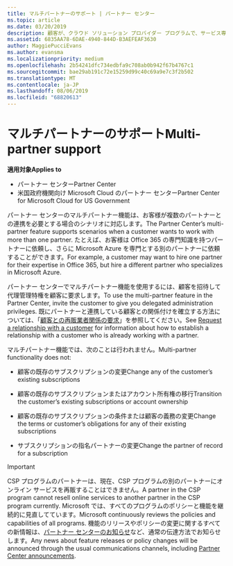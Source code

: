 ```yaml
---
title: マルチパートナーのサポート | パートナー センター
ms.topic: article
ms.date: 03/20/2019
description: 顧客が、クラウド ソリューション プロバイダー プログラムで、サービス専門分野の異なる複数のパートナーとの連携を求める場合があります。
ms.assetid: 6835AA78-6DAE-4940-844D-B3AEFEAF3630
author: MaggiePucciEvans
ms.author: evansma
ms.localizationpriority: medium
ms.openlocfilehash: 2b54241dfc734edbfa9c708ab0b942f67b4767c1
ms.sourcegitcommit: bae29ab191c72e15259d99c40c69a9e7c3f2b502
ms.translationtype: MT
ms.contentlocale: ja-JP
ms.lasthandoff: 08/06/2019
ms.locfileid: "68820613"
---
```

# <a name="multi-partner-support"></a><span data-ttu-id="2c6ee-103">マルチパートナーのサポート</span><span class="sxs-lookup"><span data-stu-id="2c6ee-103">Multi-partner support</span></span>

<span data-ttu-id="2c6ee-104">**適用対象**</span><span class="sxs-lookup"><span data-stu-id="2c6ee-104">**Applies to**</span></span>

-  <span data-ttu-id="2c6ee-105">パートナー センター</span><span class="sxs-lookup"><span data-stu-id="2c6ee-105">Partner Center</span></span>
-  <span data-ttu-id="2c6ee-106">米国政府機関向け Microsoft Cloud のパートナー センター</span><span class="sxs-lookup"><span data-stu-id="2c6ee-106">Partner Center for Microsoft Cloud for US Government</span></span>

<span data-ttu-id="2c6ee-107">パートナー センターのマルチパートナー機能は、お客様が複数のパートナーとの連携を必要とする場合のシナリオに対応します。</span><span class="sxs-lookup"><span data-stu-id="2c6ee-107">The Partner Center’s multi-partner feature supports scenarios when a customer wants to work with more than one partner.</span></span> <span data-ttu-id="2c6ee-108">たとえば、お客様は Office 365 の専門知識を持つパートナーに依頼し、さらに Microsoft Azure を専門とする別のパートナーに依頼することができます。</span><span class="sxs-lookup"><span data-stu-id="2c6ee-108">For example, a customer may want to hire one partner for their expertise in Office 365, but hire a different partner who specializes in Microsoft Azure.</span></span>

<span data-ttu-id="2c6ee-109">パートナー センターでマルチパートナー機能を使用するには、顧客を招待して代理管理特権を顧客に要求します。</span><span class="sxs-lookup"><span data-stu-id="2c6ee-109">To use the multi-partner feature in the Partner Center, invite the customer to give you delegated administration privileges.</span></span> <span data-ttu-id="2c6ee-110">既にパートナーと連携している顧客との関係付けを確立する方法については、「[顧客との再販業者関係の要求](request-a-relationship-with-a-customer.md)」を参照してください。</span><span class="sxs-lookup"><span data-stu-id="2c6ee-110">See [Request a relationship with a customer](request-a-relationship-with-a-customer.md) for information about how to establish a relationship with a customer who is already working with a partner.</span></span>

<span data-ttu-id="2c6ee-111">マルチパートナー機能では、次のことは行われません。</span><span class="sxs-lookup"><span data-stu-id="2c6ee-111">Multi-partner functionality does not:</span></span>

- <span data-ttu-id="2c6ee-112">顧客の既存のサブスクリプションの変更</span><span class="sxs-lookup"><span data-stu-id="2c6ee-112">Change any of the customer’s existing subscriptions</span></span>

- <span data-ttu-id="2c6ee-113">顧客の既存のサブスクリプションまたはアカウント所有権の移行</span><span class="sxs-lookup"><span data-stu-id="2c6ee-113">Transition the customer’s existing subscriptions or account ownership</span></span>

- <span data-ttu-id="2c6ee-114">顧客の既存のサブスクリプションの条件または顧客の義務の変更</span><span class="sxs-lookup"><span data-stu-id="2c6ee-114">Change the terms or customer’s obligations for any of their existing subscriptions</span></span>

- <span data-ttu-id="2c6ee-115">サブスクリプションの指名パートナーの変更</span><span class="sxs-lookup"><span data-stu-id="2c6ee-115">Change the partner of record for a subscription</span></span>

> [!IMPORTANT]  
> <span data-ttu-id="2c6ee-116">CSP プログラムのパートナーは、現在、CSP プログラムの別のパートナーにオンライン サービスを再販することはできません。</span><span class="sxs-lookup"><span data-stu-id="2c6ee-116">A partner in the CSP program cannot resell online services to another partner in the CSP program currently.</span></span> <span data-ttu-id="2c6ee-117">Microsoft では、すべてのプログラムのポリシーと機能を継続的に見直してています。</span><span class="sxs-lookup"><span data-stu-id="2c6ee-117">Microsoft continuously reviews the policies and capabilities of all programs.</span></span> <span data-ttu-id="2c6ee-118">機能のリリースやポリシーの変更に関するすべての新情報は、[パートナー センターのお知らせ](https://partner.microsoft.com/pcv/announcements)など、通常の伝達方法でお知らせします。</span><span class="sxs-lookup"><span data-stu-id="2c6ee-118">Any news about feature releases or policy changes will be announced through the usual communications channels, including [Partner Center announcements](https://partner.microsoft.com/pcv/announcements).</span></span>
